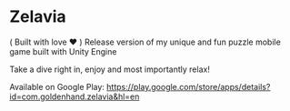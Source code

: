 # Zelavia 
( Built with love :heart: )
Release version of my unique and fun puzzle mobile game built with Unity Engine

Take a dive right in, enjoy and most importantly relax! 

Available on Google Play: https://play.google.com/store/apps/details?id=com.goldenhand.zelavia&hl=en
